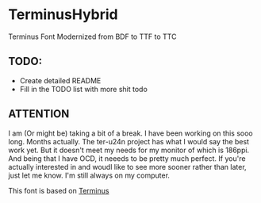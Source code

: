# TerminusHybrid
Terminus Font Modernized from BDF to TTF to TTC

## TODO:
- Create detailed README
- Fill in the TODO list with more shit todo

## ATTENTION
I am (Or might be) taking a bit of a break.  I have been working on this sooo long.  Months actually.  The ter-u24n project has what I would say the best work yet.  But it doesn't meet my needs for my monitor of which is 186ppi.  And being that I have OCD, it neeeds to be pretty much perfect.  If you're actually interested in and woudl like to see more sooner rather than later, just let me know.  I'm still always on my computer.

This font is based on [Terminus][1]

[1]:http://terminus-font.sourceforge.net/ (Terminus Font Home Page)
